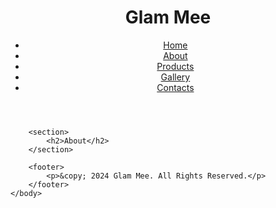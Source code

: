 <!DOCTYPE html>
<html lang="en-US">
    <head>
        <title>Glam Mee | About</title>
    </head>
    <body>
        <header>
            <h1>Glam Mee</h1>
            <nav>
                <ul>
                    <li><a href="index.html">Home</a></li>
                    <li><a href="about.html">About</a></li>
                    <li><a href="products.html">Products</a></li>
                    <li><a href="gallery.html">Gallery</a></li>
                    <li><a href="contacts.html">Contacts</a></li>
                </ul>    
            </nav>
        </header>

        <section>
            <h2>About</h2>
        </section>
        
        <footer>
            <p>&copy; 2024 Glam Mee. All Rights Reserved.</p>
        </footer>
    </body>
</html>